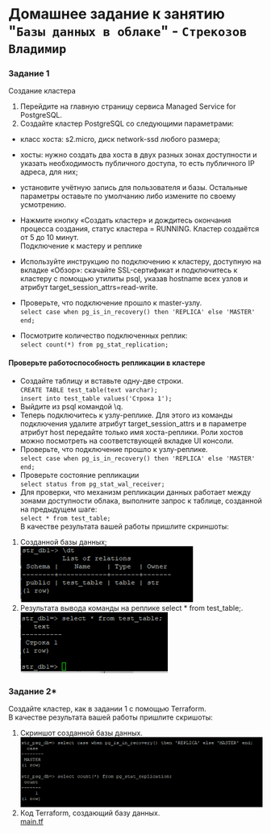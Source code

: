 # Домашнее задание к занятию "`Базы данных в облаке`" - `Стрекозов Владимир`

### Задание 1
Создание кластера  
1. Перейдите на главную страницу сервиса Managed Service for PostgreSQL.  
2. Создайте кластер PostgreSQL со следующими параметрами:
* класс хоста: s2.micro, диск network-ssd любого размера;
* хосты: нужно создать два хоста в двух разных зонах доступности и указать необходимость публичного доступа, то есть публичного IP адреса, для них;
* установите учётную запись для пользователя и базы.
Остальные параметры оставьте по умолчанию либо измените по своему усмотрению.  
  
* Нажмите кнопку «Создать кластер» и дождитесь окончания процесса создания, статус кластера = RUNNING. Кластер создаётся от 5 до 10 минут.  
Подключение к мастеру и реплике  
* Используйте инструкцию по подключению к кластеру, доступную на вкладке «Обзор»: cкачайте SSL-сертификат и подключитесь к кластеру с помощью утилиты psql, указав hostname всех узлов и атрибут target_session_attrs=read-write.  
* Проверьте, что подключение прошло к master-узлу.  
`select case when pg_is_in_recovery() then 'REPLICA' else 'MASTER' end;`  
* Посмотрите количество подключенных реплик:  
`select count(*) from pg_stat_replication;`  
#### Проверьте работоспособность репликации в кластере  
* Создайте таблицу и вставьте одну-две строки.  
`CREATE TABLE test_table(text varchar);`  
`insert into test_table values('Строка 1');`  
* Выйдите из psql командой \q.  
* Теперь подключитесь к узлу-реплике. Для этого из команды подключения удалите атрибут target_session_attrs и в параметре атрибут host передайте только имя хоста-реплики. Роли хостов можно посмотреть на соответствующей вкладке UI консоли.  
* Проверьте, что подключение прошло к узлу-реплике.  
`select case when pg_is_in_recovery() then 'REPLICA' else 'MASTER' end;`  
* Проверьте состояние репликации  
`select status from pg_stat_wal_receiver;`  
* Для проверки, что механизм репликации данных работает между зонами доступности облака, выполните запрос к таблице, созданной на предыдущем шаге:  
`select * from test_table;`  
В качестве результата вашей работы пришлите скриншоты:  

1) Созданной базы данных;
![](https://github.com/Svalker1989/db_in_cloud/blob/main/Z1_1.PNG)
2) Результата вывода команды на реплике select * from test_table;.
![](https://github.com/Svalker1989/db_in_cloud/blob/main/Z1_2.PNG)
### Задание 2*
Создайте кластер, как в задании 1 с помощью Terraform.  
В качестве результата вашей работы пришлите скришоты:  
1) Скриншот созданной базы данных.  
![](https://github.com/Svalker1989/db_in_cloud/blob/main/Z2.PNG)  
2) Код Terraform, создающий базу данных.  
[main.tf](https://github.com/Svalker1989/db_in_cloud/blob/main/main.tf)  
